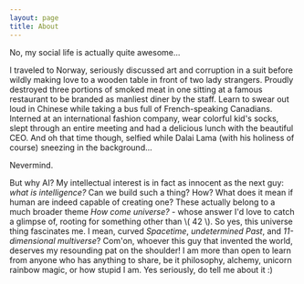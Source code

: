 ```yaml
---
layout: page
title: About
---
```


No, my social life is actually quite awesome...

I traveled to Norway, seriously discussed art and corruption in a suit before wildly making love to a wooden table in front of two lady strangers. Proudly destroyed three portions of smoked meat in one sitting at a famous restaurant to be branded as manliest diner by the staff. Learn to swear out loud in Chinese while taking a bus full of French-speaking Canadians. Interned at an international fashion company, wear colorful kid's socks, slept through an entire meeting and had a delicious lunch with the beautiful CEO. And oh that time though, selfied while Dalai Lama (with his holiness of course) sneezing in the background...

Nevermind.

But why AI? My intellectual interest is in fact as innocent as the next guy: _what is intelligence?_ Can we build such a thing? How? What does it mean if human are indeed capable of creating one? These actually belong to a much broader theme _How come universe?_ - whose answer I'd love to catch a glimpse of, rooting for something other than \\( 42 \\). So yes, this universe thing fascinates me. I mean, curved _Spacetime_, _undetermined Past_, and _11-dimensional multiverse_? Com'on, whoever this guy that invented the world, deserves my resounding pat on the shoulder! I am more than open to learn from anyone who has anything to share, be it philosophy, alchemy, unicorn rainbow magic, or how stupid I am. Yes seriously, do tell me about it :)